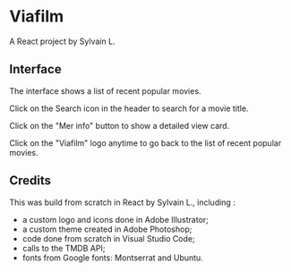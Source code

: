 # Viafilm
A React project by Sylvain L.

## Interface
The interface shows a list of recent popular movies. 

Click on the Search icon in the header to search for a movie title.

Click on the "Mer info" button to show a detailed view card.

Click on the "Viafilm" logo anytime to go back to the list of recent popular movies. 

## Credits
This was build from scratch in React by Sylvain L., including :
- a custom logo and icons done in Adobe Illustrator;
- a custom theme created in Adobe Photoshop;
- code done from scratch in Visual Studio Code;
- calls to the TMDB API;
- fonts from Google fonts: Montserrat and Ubuntu.
